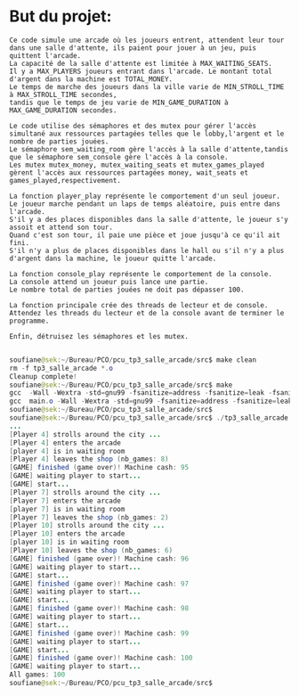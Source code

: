 # But du projet:
    Ce code simule une arcade où les joueurs entrent, attendent leur tour dans une salle d'attente, ils paient pour jouer à un jeu, puis quittent l'arcade.
    La capacité de la salle d'attente est limitée à MAX_WAITING_SEATS.
    Il y a MAX_PLAYERS joueurs entrant dans l'arcade. Le montant total d'argent dans la machine est TOTAL_MONEY.
    Le temps de marche des joueurs dans la ville varie de MIN_STROLL_TIME à MAX_STROLL_TIME secondes,
    tandis que le temps de jeu varie de MIN_GAME_DURATION à MAX_GAME_DURATION secondes.

    Le code utilise des sémaphores et des mutex pour gérer l'accès simultané aux ressources partagées telles que le lobby,l'argent et le nombre de parties jouées.
    Le sémaphore sem_waiting_room gère l'accès à la salle d'attente,tandis que le sémaphore sem_console gère l'accès à la console.
    Les mutex mutex_money, mutex_waiting_seats et mutex_games_played gèrent l'accès aux ressources partagées money, wait_seats et games_played,respectivement.

    La fonction player_play représente le comportement d'un seul joueur.
    Le joueur marche pendant un laps de temps aléatoire, puis entre dans l'arcade.
    S'il y a des places disponibles dans la salle d'attente, le joueur s'y assoit et attend son tour.
    Quand c'est son tour, il paie une pièce et joue jusqu'à ce qu'il ait fini.
    S'il n'y a plus de places disponibles dans le hall ou s'il n'y a plus d'argent dans la machine, le joueur quitte l'arcade.

    La fonction console_play représente le comportement de la console.
    La console attend un joueur puis lance une partie.
    Le nombre total de parties jouées ne doit pas dépasser 100.

    La fonction principale crée des threads de lecteur et de console.
    Attendez les threads du lecteur et de la console avant de terminer le programme.

    Enfin, détruisez les sémaphores et les mutex.

```java

soufiane@sek:~/Bureau/PCO/pcu_tp3_salle_arcade/src$ make clean
rm -f tp3_salle_arcade *.o
Cleanup complete!
soufiane@sek:~/Bureau/PCO/pcu_tp3_salle_arcade/src$ make
gcc  -Wall -Wextra -std=gnu99 -fsanitize=address -fsanitize=leak -fsanitize=undefined   -c -o main.o main.c
gcc  main.o -Wall -Wextra -std=gnu99 -fsanitize=address -fsanitize=leak -fsanitize=undefined -o tp3_salle_arcade -lpthread
soufiane@sek:~/Bureau/PCO/pcu_tp3_salle_arcade/src$ 
soufiane@sek:~/Bureau/PCO/pcu_tp3_salle_arcade/src$ ./tp3_salle_arcade 20
...
[Player 4] strolls around the city ...
[Player 4] enters the arcade
[player 4] is in waiting room
[Player 4] leaves the shop (nb_games: 8)
[GAME] finished (game over)! Machine cash: 95
[GAME] waiting player to start...
[GAME] start...
[Player 7] strolls around the city ...
[Player 7] enters the arcade
[player 7] is in waiting room
[Player 7] leaves the shop (nb_games: 2)
[Player 10] strolls around the city ...
[Player 10] enters the arcade
[player 10] is in waiting room
[Player 10] leaves the shop (nb_games: 6)
[GAME] finished (game over)! Machine cash: 96
[GAME] waiting player to start...
[GAME] start...
[GAME] finished (game over)! Machine cash: 97
[GAME] waiting player to start...
[GAME] start...
[GAME] finished (game over)! Machine cash: 98
[GAME] waiting player to start...
[GAME] start...
[GAME] finished (game over)! Machine cash: 99
[GAME] waiting player to start...
[GAME] start...
[GAME] finished (game over)! Machine cash: 100
[GAME] waiting player to start...
All games: 100
soufiane@sek:~/Bureau/PCO/pcu_tp3_salle_arcade/src$ 

```